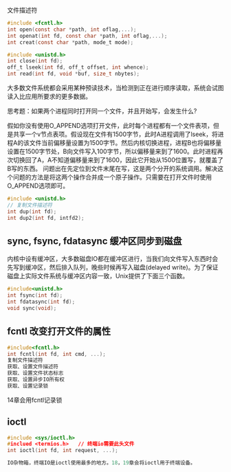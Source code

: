 文件描述符

```c
#include <fcntl.h>
int open(const char *path, int oflag,...);
int openat(int fd, const char *path, int oflag,...);
int creat(const char *path, mode_t mode);

#include <unistd.h>
int close(int fd);
off_t lseek(int fd, off_t offset, int whence);
int read(int fd, void *buf, size_t nbytes);
```

大多数文件系统都会采用某种预读技术，当检测到正在进行顺序读取，系统会试图读入比应用所要求的更多数据。

思考题：如果两个进程同时打开同一个文件，并且开始写，会发生什么?

假如你没有使用O_APPEND选项打开文件，此时每个进程都有一个文件表项，但是共享一个v节点表项。假设现在文件有1500字节，此时A进程调用了lseek，将进程A的该文件当前偏移量设置为1500字节。然后内核切换进程，进程B也将偏移量设置在1500字节处，B向文件写入100字节，所以偏移量来到了1600。此时进程再次切换回了A，A不知道偏移量来到了1600，因此它开始从1500位置写，就覆盖了B写的东西。
问题出在先定位到文件末尾在写，这是两个分开的系统调用。解决这个问题的方法是将这两个操作合并成一个原子操作。只需要在打开文件时使用O_APPEND选项即可。

```c
#include <unistd.h>
// 复制文件描述符
int dup(int fd);
int dup2(int fd, intfd2);
```

## sync, fsync, fdatasync 缓冲区同步到磁盘
内核中设有缓冲区，大多数磁盘IO都在缓冲区进行，当我们向文件写入东西时会先写到缓冲区，然后排入队列，晚些时候再写入磁盘(delayed write)。为了保证磁盘上实际文件系统与缓冲区内容一致，Unix提供了下面三个函数。

```c
#include<unistd.h>
int fsync(int fd);
int fdatasync(int fd);
void sync(void);
```

## fcntl 改变打开文件的属性
```c
#include<fcntl.h>
int fcntl(int fd, int cmd, ...);
复制文件描述符
获取、设置文件描述符
获取、设置文件状态标志
获取、设置异步IO所有权
获取、设置记录锁
```

14章会用fcntl记录锁

## ioctl
```c
#include <sys/ioctl.h>
#inclued <termios.h>   // 终端io需要此头文件
int ioctl(int fd, int request, ...);

IO杂物箱，终端IO是ioctl使用最多的地方。18，19章会将ioctl用于终端设备。
```

